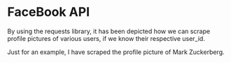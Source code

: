 # FaceBook API
 
 By using the requests library, it has been depicted how we can scrape profile pictures of various users, if we know their respective user_id.
 
 Just for an example, I have scraped the profile picture of Mark Zuckerberg.
